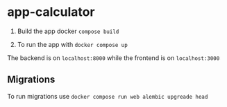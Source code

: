 # app-calculator

1. Build the app docker `compose build`

2. To run the app with `docker compose up`

The backend is on `localhost:8000` while the frontend is on `localhost:3000`

## Migrations

To run migrations use `docker compose run web alembic upgreade head`
